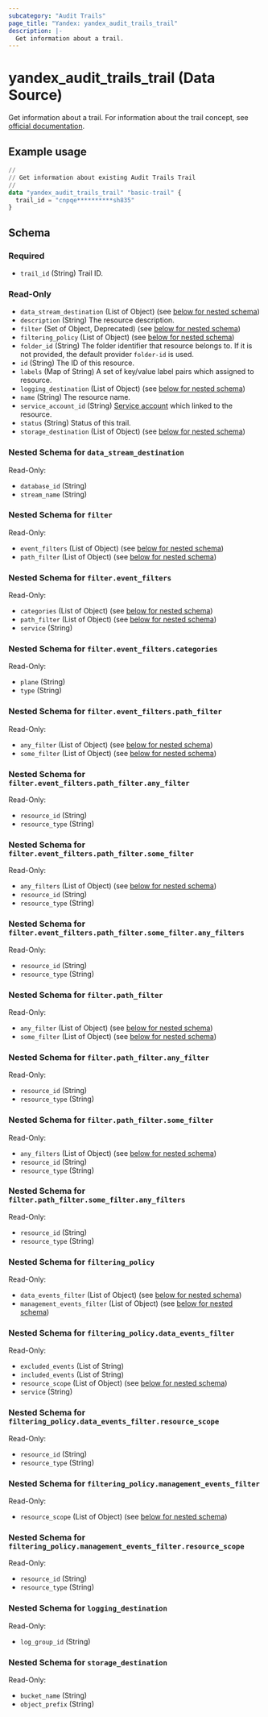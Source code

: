 ```yaml
---
subcategory: "Audit Trails"
page_title: "Yandex: yandex_audit_trails_trail"
description: |-
  Get information about a trail.
---
```


# yandex_audit_trails_trail (Data Source)

Get information about a trail. For information about the trail concept, see [official documentation](https://yandex.cloud/docs/audit-trails/concepts/trail).

## Example usage

```terraform
//
// Get information about existing Audit Trails Trail
//
data "yandex_audit_trails_trail" "basic-trail" {
  trail_id = "cnpqe**********sh835"
}
```

<!-- schema generated by tfplugindocs -->
## Schema

### Required

- `trail_id` (String) Trail ID.

### Read-Only

- `data_stream_destination` (List of Object) (see [below for nested schema](#nestedatt--data_stream_destination))
- `description` (String) The resource description.
- `filter` (Set of Object, Deprecated) (see [below for nested schema](#nestedatt--filter))
- `filtering_policy` (List of Object) (see [below for nested schema](#nestedatt--filtering_policy))
- `folder_id` (String) The folder identifier that resource belongs to. If it is not provided, the default provider `folder-id` is used.
- `id` (String) The ID of this resource.
- `labels` (Map of String) A set of key/value label pairs which assigned to resource.
- `logging_destination` (List of Object) (see [below for nested schema](#nestedatt--logging_destination))
- `name` (String) The resource name.
- `service_account_id` (String) [Service account](https://yandex.cloud/docs/iam/concepts/users/service-accounts) which linked to the resource.
- `status` (String) Status of this trail.
- `storage_destination` (List of Object) (see [below for nested schema](#nestedatt--storage_destination))

<a id="nestedatt--data_stream_destination"></a>
### Nested Schema for `data_stream_destination`

Read-Only:

- `database_id` (String)
- `stream_name` (String)


<a id="nestedatt--filter"></a>
### Nested Schema for `filter`

Read-Only:

- `event_filters` (List of Object) (see [below for nested schema](#nestedobjatt--filter--event_filters))
- `path_filter` (List of Object) (see [below for nested schema](#nestedobjatt--filter--path_filter))

<a id="nestedobjatt--filter--event_filters"></a>
### Nested Schema for `filter.event_filters`

Read-Only:

- `categories` (List of Object) (see [below for nested schema](#nestedobjatt--filter--event_filters--categories))
- `path_filter` (List of Object) (see [below for nested schema](#nestedobjatt--filter--event_filters--path_filter))
- `service` (String)

<a id="nestedobjatt--filter--event_filters--categories"></a>
### Nested Schema for `filter.event_filters.categories`

Read-Only:

- `plane` (String)
- `type` (String)


<a id="nestedobjatt--filter--event_filters--path_filter"></a>
### Nested Schema for `filter.event_filters.path_filter`

Read-Only:

- `any_filter` (List of Object) (see [below for nested schema](#nestedobjatt--filter--event_filters--path_filter--any_filter))
- `some_filter` (List of Object) (see [below for nested schema](#nestedobjatt--filter--event_filters--path_filter--some_filter))

<a id="nestedobjatt--filter--event_filters--path_filter--any_filter"></a>
### Nested Schema for `filter.event_filters.path_filter.any_filter`

Read-Only:

- `resource_id` (String)
- `resource_type` (String)


<a id="nestedobjatt--filter--event_filters--path_filter--some_filter"></a>
### Nested Schema for `filter.event_filters.path_filter.some_filter`

Read-Only:

- `any_filters` (List of Object) (see [below for nested schema](#nestedobjatt--filter--event_filters--path_filter--some_filter--any_filters))
- `resource_id` (String)
- `resource_type` (String)

<a id="nestedobjatt--filter--event_filters--path_filter--some_filter--any_filters"></a>
### Nested Schema for `filter.event_filters.path_filter.some_filter.any_filters`

Read-Only:

- `resource_id` (String)
- `resource_type` (String)





<a id="nestedobjatt--filter--path_filter"></a>
### Nested Schema for `filter.path_filter`

Read-Only:

- `any_filter` (List of Object) (see [below for nested schema](#nestedobjatt--filter--path_filter--any_filter))
- `some_filter` (List of Object) (see [below for nested schema](#nestedobjatt--filter--path_filter--some_filter))

<a id="nestedobjatt--filter--path_filter--any_filter"></a>
### Nested Schema for `filter.path_filter.any_filter`

Read-Only:

- `resource_id` (String)
- `resource_type` (String)


<a id="nestedobjatt--filter--path_filter--some_filter"></a>
### Nested Schema for `filter.path_filter.some_filter`

Read-Only:

- `any_filters` (List of Object) (see [below for nested schema](#nestedobjatt--filter--path_filter--some_filter--any_filters))
- `resource_id` (String)
- `resource_type` (String)

<a id="nestedobjatt--filter--path_filter--some_filter--any_filters"></a>
### Nested Schema for `filter.path_filter.some_filter.any_filters`

Read-Only:

- `resource_id` (String)
- `resource_type` (String)





<a id="nestedatt--filtering_policy"></a>
### Nested Schema for `filtering_policy`

Read-Only:

- `data_events_filter` (List of Object) (see [below for nested schema](#nestedobjatt--filtering_policy--data_events_filter))
- `management_events_filter` (List of Object) (see [below for nested schema](#nestedobjatt--filtering_policy--management_events_filter))

<a id="nestedobjatt--filtering_policy--data_events_filter"></a>
### Nested Schema for `filtering_policy.data_events_filter`

Read-Only:

- `excluded_events` (List of String)
- `included_events` (List of String)
- `resource_scope` (List of Object) (see [below for nested schema](#nestedobjatt--filtering_policy--data_events_filter--resource_scope))
- `service` (String)

<a id="nestedobjatt--filtering_policy--data_events_filter--resource_scope"></a>
### Nested Schema for `filtering_policy.data_events_filter.resource_scope`

Read-Only:

- `resource_id` (String)
- `resource_type` (String)



<a id="nestedobjatt--filtering_policy--management_events_filter"></a>
### Nested Schema for `filtering_policy.management_events_filter`

Read-Only:

- `resource_scope` (List of Object) (see [below for nested schema](#nestedobjatt--filtering_policy--management_events_filter--resource_scope))

<a id="nestedobjatt--filtering_policy--management_events_filter--resource_scope"></a>
### Nested Schema for `filtering_policy.management_events_filter.resource_scope`

Read-Only:

- `resource_id` (String)
- `resource_type` (String)




<a id="nestedatt--logging_destination"></a>
### Nested Schema for `logging_destination`

Read-Only:

- `log_group_id` (String)


<a id="nestedatt--storage_destination"></a>
### Nested Schema for `storage_destination`

Read-Only:

- `bucket_name` (String)
- `object_prefix` (String)
